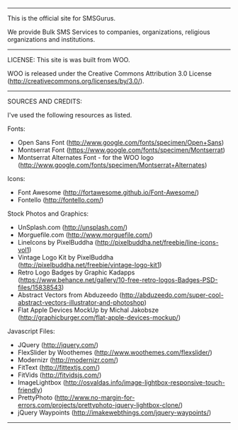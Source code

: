﻿
-----------------------------------------------------------------------------------------------------

This is the official site for SMSGurus.

We provide Bulk SMS Services to companies, organizations, religious organizations and institutions.

-----------------------------------------------------------------------------------------------------

LICENSE:
This site is was built from WOO.

WOO is released under the Creative Commons Attribution 3.0 License
(http://creativecommons.org/licenses/by/3.0/). 

-----------------------------------------------------------------------------------------------------


SOURCES AND CREDITS:

I've used the following resources as listed.

Fonts:
 - Open Sans Font (http://www.google.com/fonts/specimen/Open+Sans)
 - Montserrat Font (https://www.google.com/fonts/specimen/Montserrat) 
 - Montserrat Alternates Font - for the WOO logo (http://www.google.com/fonts/specimen/Montserrat+Alternates)

Icons:
 - Font Awesome (http://fortawesome.github.io/Font-Awesome/)
 - Fontello (http://fontello.com/)

Stock Photos and Graphics:
 - UnSplash.com (http://unsplash.com/)
 - Morguefile.com (http://www.morguefile.com/)
 - LineIcons by PixelBuddha (http://pixelbuddha.net/freebie/line-icons-vol1)
 - Vintage Logo Kit by PixelBuddha (http://pixelbuddha.net/freebie/vintage-logo-kit1)
 - Retro Logo Badges by Graphic Kadapps (https://www.behance.net/gallery/10-free-retro-logos-Badges-PSD-files/15838543)
 - Abstract Vectors from Abduzeedo (http://abduzeedo.com/super-cool-abstract-vectors-illustrator-and-photoshop)
 - Flat Apple Devices MockUp by Michal Jakobsze (http://graphicburger.com/flat-apple-devices-mockup/)

Javascript Files:

 - JQuery (http://jquery.com/)
 - FlexSlider by Woothemes (http://www.woothemes.com/flexslider/)
 - Modernizr (http://modernizr.com/)
 - FitText (http://fittextjs.com/) 
 - FitVids (http://fitvidsjs.com/)
 - ImageLightbox (http://osvaldas.info/image-lightbox-responsive-touch-friendly)
 - PrettyPhoto (http://www.no-margin-for-errors.com/projects/prettyphoto-jquery-lightbox-clone/)
 - jQuery Waypoints (http://imakewebthings.com/jquery-waypoints/)

--------------------------------------------------------------------------------------------------------- 

